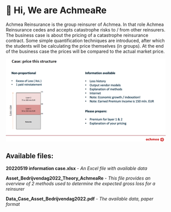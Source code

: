 # 👋 Hi, We are AchmeaRe

Achmea Reinsurance is the group reinsurer of Achmea. In that role Achmea Reinsurance cedes and accepts catastrophe risks to / from other reinsurers. 
The business case is about the pricing of a catastrophe reinsurance contract. 
Some simple quantification techniques are introduced, after which the students will be calculating the price themselves (in groups). 
At the end of the business case the prices will be compared to the actual market price.

![Slide 1](case.png)

## Available files:

**20220519 information case.xlsx** - *An Excel file with available data*

**Asset_Bedrijvendag2022_Theory_AchmeaRe** - *This file provides an overview of 2 methods used to determine the expected gross loss for a reinsurer*

**Data_Case_Asset_Bedrijvendag2022.pdf** - *The available data, paper format*







